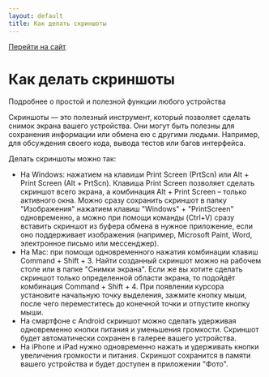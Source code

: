 ```yaml
---
layout: default
title: Как делать скриншоты
---
```


[Перейти на сайт](https://ru.hexlet.io)

# Как делать скриншоты

Подробнее о простой и полезной функции любого устройства

Скриншоты — это полезный инструмент, который позволяет сделать снимок экрана вашего устройства. Они могут быть полезны для сохранения информации или обмена ею с другими людьми. Например, для обсуждения своего кода, вывода тестов или багов интерфейса.

Делать скриншоты можно так:

* На Windows: нажатием на клавиши Print Screen (PrtScn) или Alt + Print Screen (Alt + PrtScn). Клавиша Print Screen позволяет сделать скриншот всего экрана, а комбинация Alt + Print Screen – только активного окна. Можно сразу сохранить скриншот в папку "Изображения" нажатием клавиш "Windows" + "PrintScreen" одновременно, а можно при помощи команды (Ctrl+V) сразу вставить скриншот из буфера обмена в нужное приложение, если оно поддерживает изображения (например, Microsoft Paint, Word, электронное письмо или мессенджер).
* На Mac: при помощи одновременного нажатия комбинации клавиш Command + Shift + 3. Найти созданный скриншот можно на рабочем столе или в папке "Снимки экрана". Если же вы хотите сделать скриншот только определенной области экрана, то подойдёт комбинация Command + Shift + 4. При появлении курсора установите начальную точку выделения, зажмите кнопку мыши, после чего переместитесь до конечной точки и отпустите кнопку мыши.
* На смартфоне с Android скриншот можно сделать удерживая одновременно кнопки питания и уменьшения громкости. Скриншот будет автоматически сохранен в галерее вашего устройства.
* На iPhone и iPad нужно одновременно нажать и удерживать кнопки увеличения громкости и питания. Скриншот сохранится в памяти вашего устройства и будет доступен в приложении "Фото".
